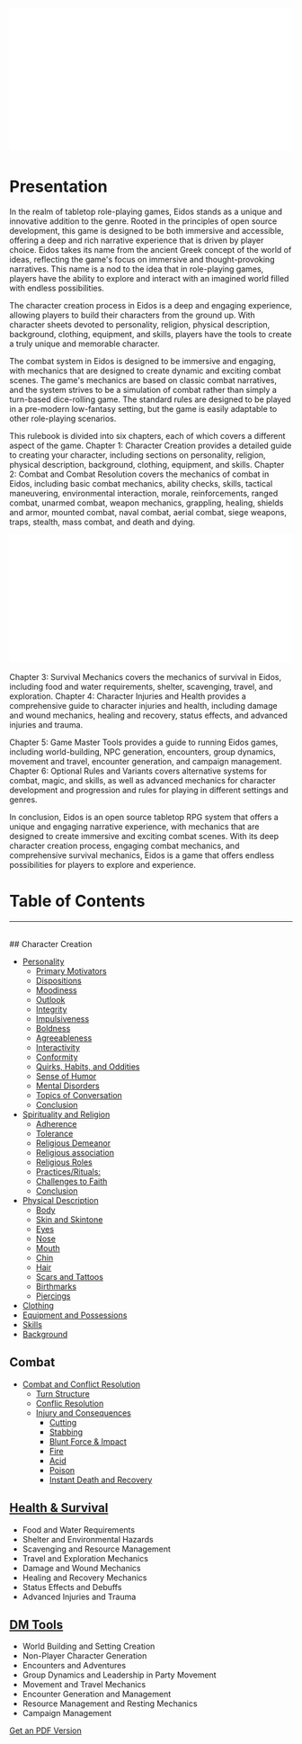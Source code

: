 # ![Image1](./img/index01.svg)

# Presentation

In the realm of tabletop role-playing games, Eidos stands as a unique and innovative addition to the genre. Rooted in the principles of open source development, this game is designed to be both immersive and accessible, offering a deep and rich narrative experience that is driven by player choice.  Eidos takes its name from the ancient Greek concept of the world of ideas, reflecting the game's focus on immersive and thought-provoking narratives. This name is a nod to the idea that in role-playing games, players have the ability to explore and interact with an imagined world filled with endless possibilities.

The character creation process in Eidos is a deep and engaging experience, allowing players to build their characters from the ground up. With character sheets devoted to personality, religion, physical description, background, clothing, equipment, and skills, players have the tools to create a truly unique and memorable character.

The combat system in Eidos is designed to be immersive and engaging, with mechanics that are designed to create dynamic and exciting combat scenes. The game's mechanics are based on classic combat narratives, and the system strives to be a simulation of combat rather than simply a turn-based dice-rolling game. The standard rules are designed to be played in a pre-modern low-fantasy setting, but the game is easily adaptable to other role-playing scenarios.

This rulebook is divided into six chapters, each of which covers a different aspect of the game. Chapter 1: Character Creation provides a detailed guide to creating your character, including sections on personality, religion, physical description, background, clothing, equipment, and skills. Chapter 2: Combat and Combat Resolution covers the mechanics of combat in Eidos, including basic combat mechanics, ability checks, skills, tactical maneuvering, environmental interaction, morale, reinforcements, ranged combat, unarmed combat, weapon mechanics, grappling, healing, shields and armor, mounted combat, naval combat, aerial combat, siege weapons, traps, stealth, mass combat, and death and dying.

![Image1](./img/index02.svg)

Chapter 3: Survival Mechanics covers the mechanics of survival in Eidos, including food and water requirements, shelter, scavenging, travel, and exploration. Chapter 4: Character Injuries and Health provides a comprehensive guide to character injuries and health, including damage and wound mechanics, healing and recovery, status effects, and advanced injuries and trauma.

Chapter 5: Game Master Tools provides a guide to running Eidos games, including world-building, NPC generation, encounters, group dynamics, movement and travel, encounter generation, and campaign management. Chapter 6: Optional Rules and Variants covers alternative systems for combat, magic, and skills, as well as advanced mechanics for character development and progression and rules for playing in different settings and genres.

In conclusion, Eidos is an open source tabletop RPG system that offers a unique and engaging narrative experience, with mechanics that are designed to create immersive and exciting combat scenes. With its deep character creation process, engaging combat mechanics, and comprehensive survival mechanics, Eidos is a game that offers endless possibilities for players to explore and experience.

# Table of Contents
<hr><br>
## Character Creation

- [Personality](./1_personality.md#personality)
    - [Primary Motivators](./1_personality.md#primary-motivators)
    - [Dispositions](./1_personality.md#dispositions)
    - [Moodiness](./1_personality.md#moodiness)
    - [Outlook](./1_personality.md#outlook)
    - [Integrity](./1_personality.md#integrity)
    - [Impulsiveness](./1_personality.md#impulsiveness)
    - [Boldness](./1_personality.md#boldness)
    - [Agreeableness](./1_personality.md#agreeableness)
    - [Interactivity](./1_personality.md#interactivity)
    - [Conformity](./1_personality.md#conformity)
    - [Quirks, Habits, and Oddities](./1_personality.md#quirks-habits-and-oddities)
    - [Sense of Humor](./1_personality.md#sense-of-humor)
    - [Mental Disorders](./1_personality.md#mental-disorders)
    - [Topics of Conversation](./1_personality.md#topics-of-conversation)
    - [Conclusion](./1_personality.md#conclusion)
- [Spirituality and Religion](./2_religion.md#spirituality-and-religion)
    - [Adherence](./2_religion.md#adherence)
    - [Tolerance](./2_religion.md#tolerance)
    - [Religious Demeanor](./2_religion.md#religious-demeanor)
    - [Religious association](./2_religion.md#religious-association)
    - [Religious Roles](./2_religion.md#religious-roles)
    - [Practices/Rituals:](./2_religion.md#practicesrituals)
    - [Challenges to Faith](./2_religion.md#challenges-to-faith)
    - [Conclusion](./2_religion.md#conclusion)
- [Physical Description](./3_physical.md#physical-description)
    - [Body](./3_physical.md#body)
    - [Skin and Skintone](./3_physical.md#skin-and-skintone)
    - [Eyes](./3_physical.md#eyes)
    - [Nose](./3_physical.md#nose)
    - [Mouth](./3_physical.md#mouth)
    - [Chin](./3_physical.md#chin)
    - [Hair](./3_physical.md#hair)
    - [Scars and Tattoos](./3_physical.md#scars-and-tattoos)
    - [Birthmarks](./3_physical.md#birthmarks)
    - [Piercings](./3_physical.md#piercings)
- [Clothing](./4_clothing.md)  
- [Equipment and Possessions](./5_equipment.md)      
- [Skills](./6_skills.md) 
- [Background](./7_background.md)

## Combat

- [Combat and Conflict Resolution](./8_combat.md#combat-and-conflict-resolution)
  - [Turn Structure](./8_combat.md#turn-structure)
  - [Conflic Resolution](./8_combat.md#conflic-resolution)
  - [Injury and Consequences](./8_combat.md#injury-and-consequences)
      - [Cutting](./8_combat.md#cutting)
      - [Stabbing](./8_combat.md#stabbing)
      - [Blunt Force \& Impact](./8_combat.md#blunt-force--impact)
      - [Fire](./8_combat.md#fire)
      - [Acid](./8_combat.md#acid)
      - [Poison](./8_combat.md#poison)
      - [Instant Death and Recovery](./8_combat.md##instant-death-and-recovery)


## [Health & Survival](health.md)

- Food and Water Requirements
- Shelter and Environmental Hazards
- Scavenging and Resource Management
- Travel and Exploration Mechanics
- Damage and Wound Mechanics
- Healing and Recovery Mechanics
- Status Effects and Debuffs
- Advanced Injuries and Trauma

## [DM Tools](dm.md)

- World Building and Setting Creation
- Non-Player Character Generation
- Encounters and Adventures
- Group Dynamics and Leadership in Party Movement
- Movement and Travel Mechanics
- Encounter Generation and Management
- Resource Management and Resting Mechanics
- Campaign Management

[Get an PDF Version](./print_page)
